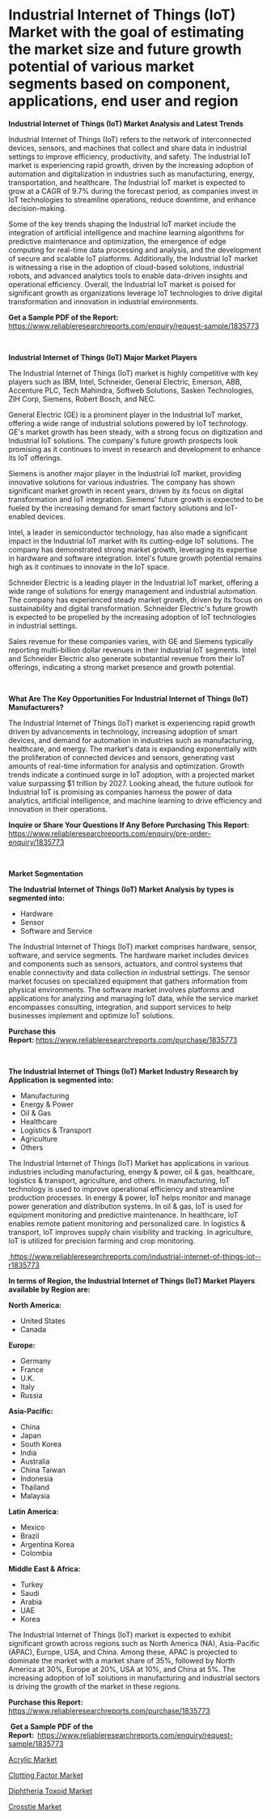<p><h1>Industrial Internet of Things (IoT) Market with the goal of estimating the market size and future growth potential of various market segments based on component, applications, end user and region</h1></p><p><strong>Industrial Internet of Things (IoT) Market Analysis and Latest Trends</strong></p>
<p><p>Industrial Internet of Things (IoT) refers to the network of interconnected devices, sensors, and machines that collect and share data in industrial settings to improve efficiency, productivity, and safety. The Industrial IoT market is experiencing rapid growth, driven by the increasing adoption of automation and digitalization in industries such as manufacturing, energy, transportation, and healthcare. The Industrial IoT market is expected to grow at a CAGR of 9.7% during the forecast period, as companies invest in IoT technologies to streamline operations, reduce downtime, and enhance decision-making.</p><p>Some of the key trends shaping the Industrial IoT market include the integration of artificial intelligence and machine learning algorithms for predictive maintenance and optimization, the emergence of edge computing for real-time data processing and analysis, and the development of secure and scalable IoT platforms. Additionally, the Industrial IoT market is witnessing a rise in the adoption of cloud-based solutions, industrial robots, and advanced analytics tools to enable data-driven insights and operational efficiency. Overall, the Industrial IoT market is poised for significant growth as organizations leverage IoT technologies to drive digital transformation and innovation in industrial environments.</p></p>
<p><strong>Get a Sample PDF of the Report:&nbsp;</strong> <a href="https://www.reliableresearchreports.com/enquiry/request-sample/1835773">https://www.reliableresearchreports.com/enquiry/request-sample/1835773</a></p>
<p>&nbsp;</p>
<p><strong>Industrial Internet of Things (IoT) Major Market Players</strong></p>
<p><p>The Industrial Internet of Things (IoT) market is highly competitive with key players such as IBM, Intel, Schneider, General Electric, Emerson, ABB, Accenture PLC, Tech Mahindra, Softweb Solutions, Sasken Technologies, ZIH Corp, Siemens, Robert Bosch, and NEC.</p><p>General Electric (GE) is a prominent player in the Industrial IoT market, offering a wide range of industrial solutions powered by IoT technology. GE's market growth has been steady, with a strong focus on digitization and Industrial IoT solutions. The company's future growth prospects look promising as it continues to invest in research and development to enhance its IoT offerings.</p><p>Siemens is another major player in the Industrial IoT market, providing innovative solutions for various industries. The company has shown significant market growth in recent years, driven by its focus on digital transformation and IoT integration. Siemens' future growth is expected to be fueled by the increasing demand for smart factory solutions and IoT-enabled devices.</p><p>Intel, a leader in semiconductor technology, has also made a significant impact in the Industrial IoT market with its cutting-edge IoT solutions. The company has demonstrated strong market growth, leveraging its expertise in hardware and software integration. Intel's future growth potential remains high as it continues to innovate in the IoT space.</p><p>Schneider Electric is a leading player in the Industrial IoT market, offering a wide range of solutions for energy management and industrial automation. The company has experienced steady market growth, driven by its focus on sustainability and digital transformation. Schneider Electric's future growth is expected to be propelled by the increasing adoption of IoT technologies in industrial settings.</p><p>Sales revenue for these companies varies, with GE and Siemens typically reporting multi-billion dollar revenues in their Industrial IoT segments. Intel and Schneider Electric also generate substantial revenue from their IoT offerings, indicating a strong market presence and growth potential.</p></p>
<p>&nbsp;</p>
<p><strong>What Are The Key Opportunities For Industrial Internet of Things (IoT) Manufacturers?</strong></p>
<p><p>The Industrial Internet of Things (IoT) market is experiencing rapid growth driven by advancements in technology, increasing adoption of smart devices, and demand for automation in industries such as manufacturing, healthcare, and energy. The market's data is expanding exponentially with the proliferation of connected devices and sensors, generating vast amounts of real-time information for analysis and optimization. Growth trends indicate a continued surge in IoT adoption, with a projected market value surpassing $1 trillion by 2027. Looking ahead, the future outlook for Industrial IoT is promising as companies harness the power of data analytics, artificial intelligence, and machine learning to drive efficiency and innovation in their operations.</p></p>
<p><strong>Inquire or Share Your Questions If Any Before Purchasing This Report:</strong> <a href="https://www.reliableresearchreports.com/enquiry/pre-order-enquiry/1835773">https://www.reliableresearchreports.com/enquiry/pre-order-enquiry/1835773</a></p>
<p>&nbsp;</p>
<p><strong>Market Segmentation</strong></p>
<p><strong>The Industrial Internet of Things (IoT) Market Analysis by types is segmented into:</strong></p>
<p><ul><li>Hardware</li><li>Sensor</li><li>Software and Service</li></ul></p>
<p><p>The Industrial Internet of Things (IoT) market comprises hardware, sensor, software, and service segments. The hardware market includes devices and components such as sensors, actuators, and control systems that enable connectivity and data collection in industrial settings. The sensor market focuses on specialized equipment that gathers information from physical environments. The software market involves platforms and applications for analyzing and managing IoT data, while the service market encompasses consulting, integration, and support services to help businesses implement and optimize IoT solutions.</p></p>
<p><strong>Purchase this Report:&nbsp;</strong><a href="https://www.reliableresearchreports.com/purchase/1835773">https://www.reliableresearchreports.com/purchase/1835773</a></p>
<p>&nbsp;</p>
<p><strong>The Industrial Internet of Things (IoT) Market Industry Research by Application is segmented into:</strong></p>
<p><ul><li>Manufacturing</li><li>Energy & Power</li><li>Oil & Gas</li><li>Healthcare</li><li>Logistics & Transport</li><li>Agriculture</li><li>Others</li></ul></p>
<p><p>The Industrial Internet of Things (IoT) Market has applications in various industries including manufacturing, energy & power, oil & gas, healthcare, logistics & transport, agriculture, and others. In manufacturing, IoT technology is used to improve operational efficiency and streamline production processes. In energy & power, IoT helps monitor and manage power generation and distribution systems. In oil & gas, IoT is used for equipment monitoring and predictive maintenance. In healthcare, IoT enables remote patient monitoring and personalized care. In logistics & transport, IoT improves supply chain visibility and tracking. In agriculture, IoT is utilized for precision farming and crop monitoring.</p></p>
<p><a href="https://www.reliableresearchreports.com/industrial-internet-of-things-iot--r1835773">&nbsp;https://www.reliableresearchreports.com/industrial-internet-of-things-iot--r1835773</a></p>
<p><strong>In terms of Region, the Industrial Internet of Things (IoT) Market Players available by Region are:</strong></p>
<p>
    <p> <strong> North America: </strong>
        <ul>
            <li>United States</li>
            <li>Canada</li>
        </ul>
        </p> 
    <p> <strong> Europe: </strong>
        <ul>
            <li>Germany</li>
            <li>France</li>
            <li>U.K.</li>
            <li>Italy</li>
            <li>Russia</li>
        </ul>
        </p> 
    <p> <strong> Asia-Pacific: </strong>
        <ul>
            <li>China</li>
            <li>Japan</li>
            <li>South Korea</li>
            <li>India</li>
            <li>Australia</li>
            <li>China Taiwan</li>
            <li>Indonesia</li>
            <li>Thailand</li>
            <li>Malaysia</li>
        </ul>
        </p> 
    <p> <strong> Latin America: </strong>
        <ul>
            <li>Mexico</li>
            <li>Brazil</li>
            <li>Argentina Korea</li>
            <li>Colombia</li>
        </ul>
        </p> 
    <p> <strong> Middle East & Africa: </strong>
        <ul>
            <li>Turkey</li>
            <li>Saudi</li>
            <li>Arabia</li>
            <li>UAE</li>
            <li>Korea</li>
        </ul>
    </p>
    </p>
<p><p>The Industrial Internet of Things (IoT) market is expected to exhibit significant growth across regions such as North America (NA), Asia-Pacific (APAC), Europe, USA, and China. Among these, APAC is projected to dominate the market with a market share of 35%, followed by North America at 30%, Europe at 20%, USA at 10%, and China at 5%. The increasing adoption of IoT solutions in manufacturing and industrial sectors is driving the growth of the market in these regions.</p></p>
<p><strong>Purchase this Report: </strong><a href="https://www.reliableresearchreports.com/purchase/1835773">https://www.reliableresearchreports.com/purchase/1835773</a></p>
<p>&nbsp;<strong>Get a Sample PDF of the Report:&nbsp;&nbsp;</strong><a href="https://www.reliableresearchreports.com/enquiry/request-sample/1835773">https://www.reliableresearchreports.com/enquiry/request-sample/1835773</a></p>
<p><strong></strong></p>
<p><p><a href="https://www.linkedin.com/pulse/global-acrylic-market-size-trends-analysis-regional-outlook-iqiie">Acrylic Market</a></p><p><a href="https://github.com/kaiserrayhan25/Market-Research-Report-List-1/blob/main/clotting-factor-market.md">Clotting Factor Market</a></p><p><a href="https://github.com/sowravmitra0/Market-Research-Report-List-1/blob/main/diphtheria-toxoid-market.md">Diphtheria Toxoid Market</a></p><p><a href="https://www.linkedin.com/pulse/crosstie-market-share-new-trends-analysis-its-type-application-z5rte">Crosstie Market</a></p></p>